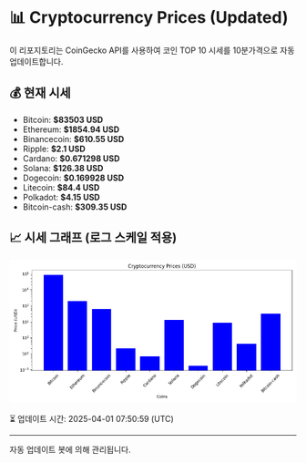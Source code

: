 
# 📊 Cryptocurrency Prices (Updated)

이 리포지토리는 CoinGecko API를 사용하여 코인 TOP 10 시세를 10분가격으로 자동 업데이트합니다.

## 💰 현재 시세
- Bitcoin: **$83503 USD**
- Ethereum: **$1854.94 USD**
- Binancecoin: **$610.55 USD**
- Ripple: **$2.1 USD**
- Cardano: **$0.671298 USD**
- Solana: **$126.38 USD**
- Dogecoin: **$0.169928 USD**
- Litecoin: **$84.4 USD**
- Polkadot: **$4.15 USD**
- Bitcoin-cash: **$309.35 USD**

## 📈 시세 그래프 (로그 스케일 적용)
![Crypto Prices](crypto_prices.png)

⏳ 업데이트 시간: 2025-04-01 07:50:59 (UTC)

---
자동 업데이트 봇에 의해 관리됩니다.
